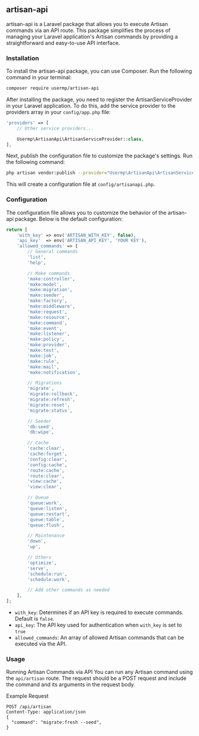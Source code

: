 ## artisan-api


artisan-api is a Laravel package that allows you to execute Artisan commands via an API route. This package simplifies the process of managing your Laravel application's Artisan commands by providing a straightforward and easy-to-use API interface.

### Installation
To install the artisan-api package, you can use Composer. Run the following command in your terminal:

```bash
composer require usermp/artisan-api
```

After installing the package, you need to register the ArtisanServiceProvider in your Laravel application. To do this, add the service provider to the providers array in your ```config/app.php``` file:

```php
'providers' => [
    // Other service providers...

    Usermp\ArtisanApi\ArtisanServiceProvider::class,
],
```

Next, publish the configuration file to customize the package's settings. Run the following command:

```bash
php artisan vendor:publish --provider="Usermp\ArtisanApi\ArtisanServiceProvider" --tag="artisan-api-config"
```
This will create a configuration file at ```config/artisanapi.php```.

### Configuration
The configuration file allows you to customize the behavior of the artisan-api package. Below is the default configuration:

```php 
return [
    'with_key' => env('ARTISAN_WITH_KEY', false),
    'api_key'  => env('ARTISAN_API_KEY', 'YOUR KEY'),
    'allowed_commands' => [
        // General commands
        'list',
        'help',

        // Make commands
        'make:controller',
        'make:model',
        'make:migration',
        'make:seeder',
        'make:factory',
        'make:middleware',
        'make:request',
        'make:resource',
        'make:command',
        'make:event',
        'make:listener',
        'make:policy',
        'make:provider',
        'make:test',
        'make:job',
        'make:rule',
        'make:mail',
        'make:notification',

        // Migrations
        'migrate',
        'migrate:rollback',
        'migrate:refresh',
        'migrate:reset',
        'migrate:status',

        // Seeder
        'db:seed',
        'db:wipe',

        // Cache
        'cache:clear',
        'cache:forget',
        'config:clear',
        'config:cache',
        'route:cache',
        'route:clear',
        'view:cache',
        'view:clear',

        // Queue
        'queue:work',
        'queue:listen',
        'queue:restart',
        'queue:table',
        'queue:flush',

        // Maintenance
        'down',
        'up',

        // Others
        'optimize',
        'serve',
        'schedule:run',
        'schedule:work',

        // Add other commands as needed
    ],
];
```
- `with_key`: Determines if an API key is required to execute commands. Default is `false`.
- `api_key`: The API key used for authentication when `with_key` is set to `true`
- `allowed_commands`: An array of allowed Artisan commands that can be executed via the API.


### Usage

Running Artisan Commands via API
You can run any Artisan command using the ``` api/artisan ``` route. The request should be a POST request and include the command and its arguments in the request body.

Example Request
```http
POST /api/artisan
Content-Type: application/json
{
  "command": "migrate:fresh --seed",
}
```